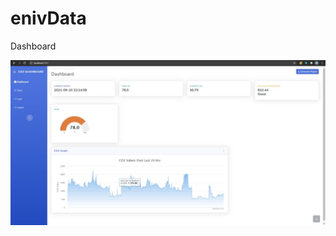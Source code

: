 # enivData

Dashboard

<img src="https://github.com/bpawlin1/enivData/blob/main/Images/DashboardHome.JPG" alt="Dashboard" style="max-width: 100%;">
